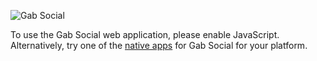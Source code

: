 ![Gab Social](/packs/media/images/logo-967cf32f5e1a6d10524ceeea220142a9.svg)

To use the Gab Social web application, please enable JavaScript. Alternatively, try one of the [native apps](https://apps.gab.com/) for Gab Social for your platform.